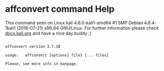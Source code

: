 # affconvert command Help
 
 This command seen on Linux kali 4.6.0-kali1-amd64 #1 SMP Debian 4.6.4-1kali1 (2016-07-21) x86_64 GNU/Linux. For further information please check [docs.kali.org](docs.kali.org) and have a nice day buddy ;) 

~~~

affconvert version 3.7.10

usage:   affconvert [options] file1 [... files] 

Please, see more info in manpage.

~~~
